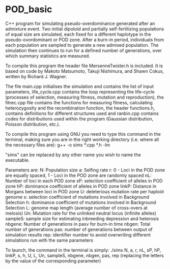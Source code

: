 # POD_basic

C++ program for simulating pseudo-overdominance generated after an admixture event. Two initial dipoloid and partially self-fertilizing populations of equal size are simulated, each fixed for a different haplotype in the pseudo-ovordominant or POD zone. After a burn-in period, individuals from each population are sampled to generate a new admixed population. The simulation then continues to run for a defined number of generations, over which summary statistics are measured.

To compile this program the header file MersenneTwister.h is included. It is based on code by Makoto Matsumoto, Takuji Nishimura, and Shawn Cokus, written by Richard J. Wagner.

The file main.cpp initialises the simulation and contains the list of input parameters, life_cycle.cpp contains the loop representing the life-cycle (processes of selection, measuring fitness, mutation and reproduction), the fitrec.cpp file contains the functions for measuring fitness, calculating heterozygosity and the recombination function, the header functions.h, contains definitions for different structures used and ranbin.cpp contains codes for distributions used within the program (Gaussian distribution, Poisson distribution, etc.).

To compile this program using GNU you need to type this command in the terminal, making sure you are in the right working directory (i.e. where all the necessary files are): g++ -o sims *.cpp *.h -lm

"sims" can be replaced by any other name you wish to name the executable.

Parameters are:
 N: Population size
 a: Selfing rate
 r: 0 - Loci in the POD zone are equally spaced, 1 - Loci in the POD zone are randomly spaced
 nL: Number of loci in each POD zone
 sP: selection coefficient of alleles in POD zone
 hP: dominance coefficient of alleles in POD zone
 linkP: Distance in Morgans between loci in POD zone
 U: deleterious mutation rate per haploid genome
 s: selection coefficient of mutations involved in Background Selection
 h: dominance coefficient of mutations involved in Background Selection
 L: genome map length (average number of cross-overs at meiosis)
 Un: Mutation rate for the unlinked neutral locus (infinite alleles)
 sampleS: sample size for estimating inbreeding depression and heterosis
 nbgene: Number of generations in pasv for burn-in time
 nbgen: Total number of generations
 pas: number of generations between output of simulation results
 rep: identifier number to avoid overwriting different simulations run with the same parameters
 

To launch, the command in the terminal is simply: ./sims N, a, r, nL, sP, hP, linkP, s, h, U, L, Un, sampleS, nbgene, nbgen, pas, rep
(replacing the letters by the value of the corresponding parameter) 
